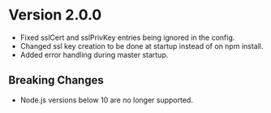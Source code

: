 Version 2.0.0
=============

- Fixed sslCert and sslPrivKey entries being ignored in the config.
- Changed ssl key creation to be done at startup instead of on npm install.
- Added error handling during master startup.

Breaking Changes
----------------
- Node.js versions below 10 are no longer supported.
